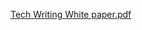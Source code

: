 [Tech Writing White paper.pdf](https://github.com/Ronimaloni/White_Paper/files/2676972/Tech.Writing.White.paper.pdf)
